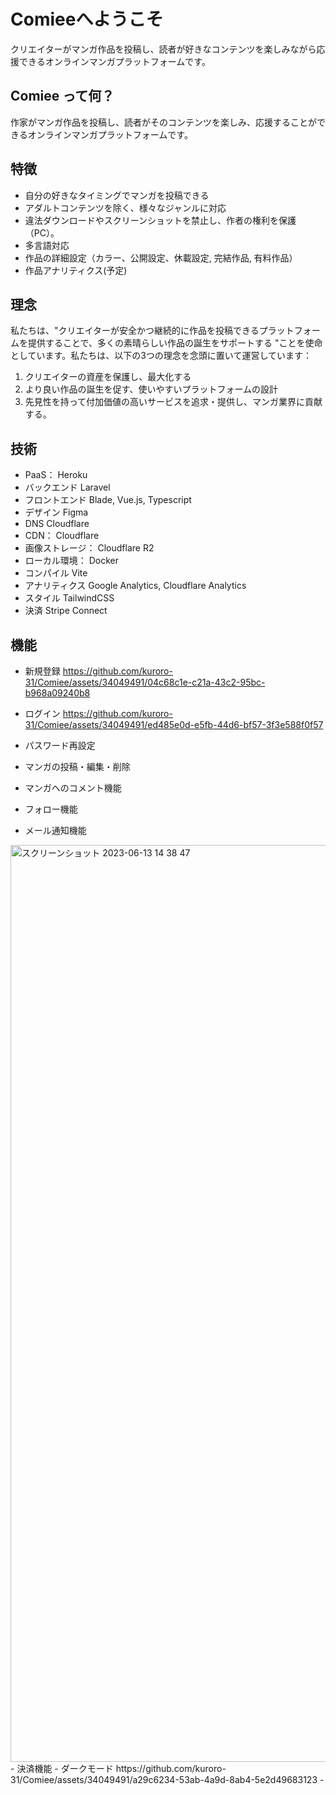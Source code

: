 # Comieeへようこそ
クリエイターがマンガ作品を投稿し、読者が好きなコンテンツを楽しみながら応援できるオンラインマンガプラットフォームです。
## Comiee って何？
作家がマンガ作品を投稿し、読者がそのコンテンツを楽しみ、応援することができるオンラインマンガプラットフォームです。
## 特徴
- 自分の好きなタイミングでマンガを投稿できる
- アダルトコンテンツを除く、様々なジャンルに対応
- 違法ダウンロードやスクリーンショットを禁止し、作者の権利を保護（PC）。
- 多言語対応
- 作品の詳細設定（カラー、公開設定、休載設定, 完結作品, 有料作品）
- 作品アナリティクス(予定)

## 理念
私たちは、"クリエイターが安全かつ継続的に作品を投稿できるプラットフォームを提供することで、多くの素晴らしい作品の誕生をサポートする "ことを使命としています。私たちは、以下の3つの理念を念頭に置いて運営しています：

1. クリエイターの資産を保護し、最大化する
2. より良い作品の誕生を促す、使いやすいプラットフォームの設計
3. 先見性を持って付加価値の高いサービスを追求・提供し、マンガ業界に貢献する。

## 技術

- PaaS： Heroku
- バックエンド Laravel
- フロントエンド Blade, Vue.js, Typescript
- デザイン Figma
- DNS Cloudflare
- CDN： Cloudflare
- 画像ストレージ： Cloudflare R2
- ローカル環境： Docker
- コンパイル Vite
- アナリティクス Google Analytics, Cloudflare Analytics
- スタイル TailwindCSS
- 決済 Stripe Connect

## 機能
- 新規登録
https://github.com/kuroro-31/Comiee/assets/34049491/04c68c1e-c21a-43c2-95bc-b968a09240b8

- ログイン
https://github.com/kuroro-31/Comiee/assets/34049491/ed485e0d-e5fb-44d6-bf57-3f3e588f0f57

- パスワード再設定
- マンガの投稿・編集・削除
- マンガへのコメント機能
- フォロー機能
- メール通知機能
<img width="1467" alt="スクリーンショット 2023-06-13 14 38 47" src="https://github.com/kuroro-31/Comiee/assets/34049491/ee4700b2-5b15-4e6e-9b53-f5b06fa7c6f6">
- 決済機能
- ダークモード
https://github.com/kuroro-31/Comiee/assets/34049491/a29c6234-53ab-4a9d-8ab4-5e2d49683123
- 
